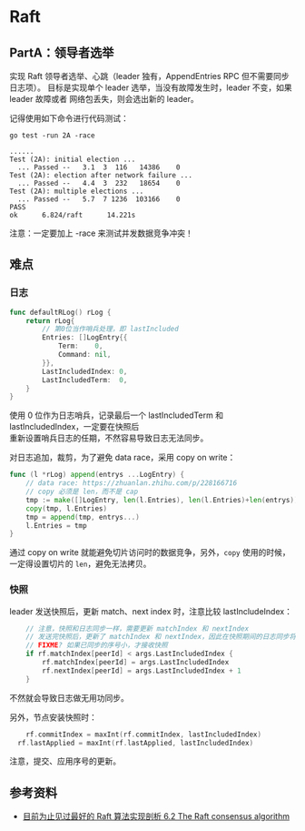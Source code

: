 # Raft

## PartA：领导者选举

实现 Raft 领导者选举、心跳（leader 独有，AppendEntries RPC 但不需要同步日志项）。
目标是实现单个 leader 选举，当没有故障发生时，leader 不变，如果 leader 故障或者
网络包丢失，则会选出新的 leader。

记得使用如下命令进行代码测试：

```shell script
go test -run 2A -race

......
Test (2A): initial election ...
  ... Passed --   3.1  3  116   14386    0
Test (2A): election after network failure ...
  ... Passed --   4.4  3  232   18654    0
Test (2A): multiple elections ...
  ... Passed --   5.7  7 1236  103166    0
PASS
ok      6.824/raft      14.221s
```

注意：一定要加上 -race 来测试并发数据竞争冲突！

## 难点

### 日志

```go
func defaultRLog() rLog {
	return rLog{
		// 第0位当作哨兵处理，即 lastIncluded
		Entries: []LogEntry{{
			Term:    0,
			Command: nil,
		}},
		LastIncludedIndex: 0,
		LastIncludedTerm:  0,
	}
}
```

使用 0 位作为日志哨兵，记录最后一个 lastIncludedTerm 和 lastIncludedIndex，一定要在快照后  
重新设置哨兵日志的任期，不然容易导致日志无法同步。

对日志追加，裁剪，为了避免 data race，采用 copy on write：

```go
func (l *rLog) append(entrys ...LogEntry) {
	// data race: https://zhuanlan.zhihu.com/p/228166716
	// copy 必须是 len，而不是 cap
	tmp := make([]LogEntry, len(l.Entries), len(l.Entries)+len(entrys))
	copy(tmp, l.Entries)
	tmp = append(tmp, entrys...)
	l.Entries = tmp
}
```

通过 copy on write 就能避免切片访问时的数据竞争，另外，`copy` 使用的时候，一定得设置切片的 `len`，避免无法拷贝。

### 快照

leader 发送快照后，更新 match、next index 时，注意比较 lastIncludeIndex：

```go
	// 注意，快照和日志同步一样，需要更新 matchIndex 和 nextIndex
	// 发送完快照后，更新了 matchIndex 和 nextIndex，因此在快照期间的日志同步将需要重新来
	// FIXME? 如果已同步的序号小，才接收快照
	if rf.matchIndex[peerId] < args.LastIncludedIndex {
		rf.matchIndex[peerId] = args.LastIncludedIndex
		rf.nextIndex[peerId] = args.LastIncludedIndex + 1
	}
```

不然就会导致日志做无用功同步。

另外，节点安装快照时：

```go
	rf.commitIndex = maxInt(rf.commitIndex, lastIncludedIndex)
  rf.lastApplied = maxInt(rf.lastApplied, lastIncludedIndex)
```

注意，提交、应用序号的更新。

## 参考资料

- [目前为止见过最好的 Raft 算法实现剖析 6.2 The Raft consensus algorithm](https://www.cl.cam.ac.uk/teaching/2122/ConcDisSys/dist-sys-notes.pdf)
